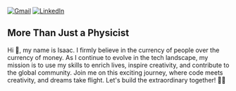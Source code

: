<a href = "mailto:isaacbassey31@gmail.com" target="_blank"><img alt="Gmail" src="https://img.shields.io/badge/Gmail-white?style=flat&logo=gmail&color=white"></a>
<a href = "https://www.linkedin.com/in/basseyisaac" target="_blank"><img alt="LinkedIn" src="https://img.shields.io/badge/LinkedIn-white?style=flat&logo=linkedin&color=white&logoColor=blue"></a>


<h2>More Than Just a Physicist</h2>
Hi 👋, my name is Isaac. I firmly believe in the currency of people over the currency of money. As I continue to evolve in the tech landscape, my mission is to use my skills to enrich lives, inspire creativity, and contribute to the global community. Join me on this exciting journey, where code meets creativity, and dreams take flight. Let's build the extraordinary together! 🚀✨
<!-- Hi 👋, my name is Isaac and I am a result-driven Full Stack Developer specializing in crafting exceptional digital experiences. Adept in both Frontend and Backend Engineering. I engineer robust end-to-end solutions with a meticulous approach to testing. Building intricate components, I ensure optimal performance, delivering a seamless user experience with flawless backend integration. -->


